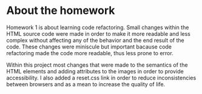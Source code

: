 # About the homework
Homework 1 is about learning code refactoring. Small changes within the HTML source code were made in order to make it more readable and less complex without affecting any of the behavior and the end result of the code. These changes were miniscule but important bacause code refactoring made the code more readable, thus less prone to error.

Within this project most changes that were made to the semantics of the HTML elements and adding attributes to the images in order to provide accessibility. I also added a reset.css link in order to reduce inconsistencies between browsers and as a mean to increase the quality of life.
